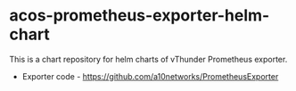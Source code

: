# acos-prometheus-exporter-helm-chart
This is a chart repository for helm charts of vThunder Prometheus exporter.
 - Exporter code - https://github.com/a10networks/PrometheusExporter
